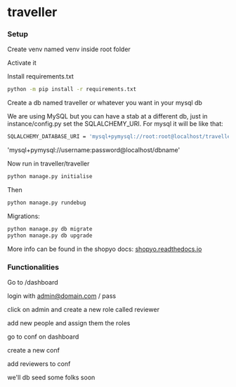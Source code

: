 
# traveller


### Setup

Create venv named venv inside root folder

Activate it


Install requirements.txt

```bash
python -m pip install -r requirements.txt
```

Create a db named traveller or whatever you want in your mysql db

We are using MySQL but you can have a stab at a different db, 
just in instance/config.py set the SQLALCHEMY_URI. For mysql it
will be like that:


```bash
SQLALCHEMY_DATABASE_URI = 'mysql+pymysql://root:root@localhost/traveller'
```

'mysql+pymysql://username:password@localhost/dbname'


Now run in traveller/traveller

```bash
python manage.py initialise
```

Then

```bash
python manage.py rundebug
```

Migrations:

```bash
python manage.py db migrate
python manage.py db upgrade
```

More info can be found in the shopyo docs: [shopyo.readthedocs.io](https://www.shopyo.readthedocs.io)

### Functionalities


Go to /dashboard

login with admin@domain.com / pass


click on admin and create a new role called reviewer

add new people and assign them the roles

go to conf on dashboard

create a new conf

add reviewers to conf

we'll db seed some folks soon